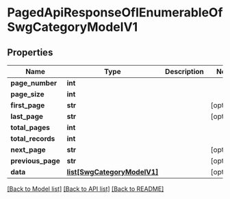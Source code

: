 # PagedApiResponseOfIEnumerableOfSwgCategoryModelV1

## Properties
Name | Type | Description | Notes
------------ | ------------- | ------------- | -------------
**page_number** | **int** |  | 
**page_size** | **int** |  | 
**first_page** | **str** |  | [optional] 
**last_page** | **str** |  | [optional] 
**total_pages** | **int** |  | 
**total_records** | **int** |  | 
**next_page** | **str** |  | [optional] 
**previous_page** | **str** |  | [optional] 
**data** | [**list[SwgCategoryModelV1]**](SwgCategoryModelV1.md) |  | [optional] 

[[Back to Model list]](../README.md#documentation-for-models) [[Back to API list]](../README.md#documentation-for-api-endpoints) [[Back to README]](../README.md)



